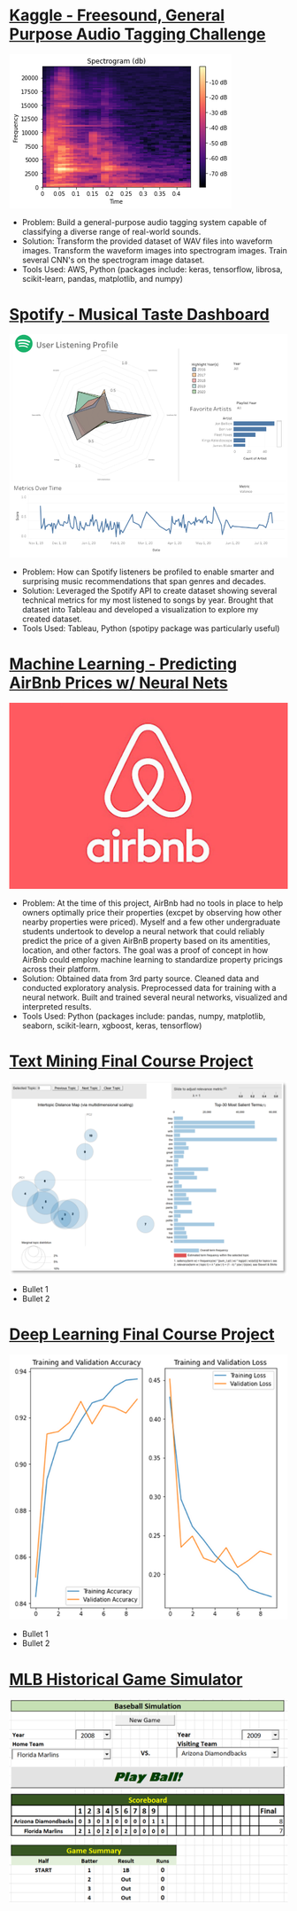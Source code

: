 # [Kaggle - Freesound, General Purpose Audio Tagging Challenge](https://github.com/gwbachman/Freesound-General-Purpose-Audio-Tagging/tree/main)
![](/Images/spectrogram_1.png)
* Problem: Build a general-purpose audio tagging system capable of classifying a diverse range of real-world sounds.
* Solution: Transform the provided dataset of WAV files into waveform images. Transform the waveform images into spectrogram images. Train several CNN's on the spectrogram image dataset. 
* Tools Used: AWS, Python (packages include: keras, tensorflow, librosa, scikit-learn, pandas, matplotlib, and numpy)


# [Spotify - Musical Taste Dashboard](https://github.com/gwbachman/spotify_listening_profile)
![](/Images/spotify_taste.png)
* Problem: How can Spotify listeners be profiled to enable smarter and surprising music recommendations that span genres and decades.
* Solution: Leveraged the Spotify API to create dataset showing several technical metrics for my most listened to songs by year. Brought that dataset into Tableau and developed a visualization to explore my created dataset.
* Tools Used: Tableau, Python (spotipy package was particularly useful)


# [Machine Learning - Predicting AirBnb Prices w/ Neural Nets](https://github.com/gwbachman/Graham_Portfolio/edit/main/README.md)
![](/Images/airbnb-logo.jpg)
* Problem: At the time of this project, AirBnb had no tools in place to help owners optimally price their properties (excpet by observing how other nearby properties were priced). Myself and a few other undergraduate students undertook to develop a neural network that could reliably predict the price of a given AirBnB property based on its amentities, location, and other factors. The goal was a proof of concept in how AirBnb could employ machine learning to standardize property pricings across their platform.
* Solution: Obtained data from 3rd party source. Cleaned data and conducted exploratory analysis. Preprocessed data for training with a neural network. Built and trained several neural networks, visualized and interpreted results.  
* Tools Used: Python (packages include: pandas, numpy, matplotlib, seaborn, scikit-learn, xgboost, keras, tensorflow)


# [Text Mining Final Course Project](https://github.com/gwbachman/Graham_Portfolio/edit/main/README.md)
![](/Images/text_mining_pic.png)
* Bullet 1
* Bullet 2 


# [Deep Learning Final Course Project](https://github.com/gwbachman/Deep_Learning_Final_Project_DSCI_619)
![](/Images/deep_learning_training_pic.png)
* Bullet 1
* Bullet 2 


# [MLB Historical Game Simulator](https://github.com/gwbachman/Historical_MLB_Simulator/tree/main)
![](/Images/baseball_simulator_scoreboard.png)
